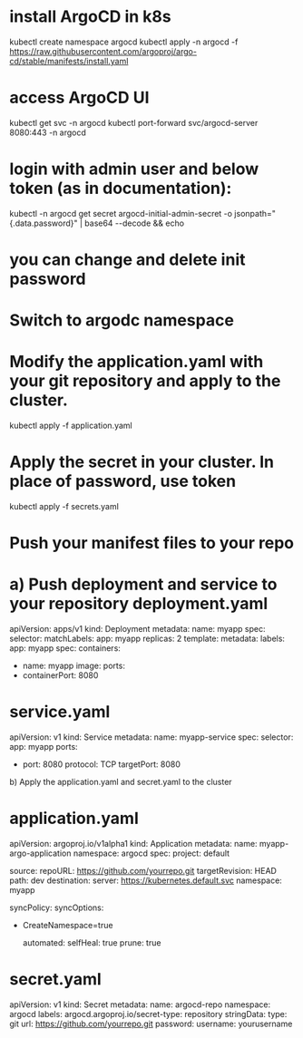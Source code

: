 # install ArgoCD in k8s
kubectl create namespace argocd
kubectl apply -n argocd -f https://raw.githubusercontent.com/argoproj/argo-cd/stable/manifests/install.yaml

# access ArgoCD UI
kubectl get svc -n argocd
kubectl port-forward svc/argocd-server 8080:443 -n argocd

# login with admin user and below token (as in documentation):
kubectl -n argocd get secret argocd-initial-admin-secret -o jsonpath="{.data.password}" | base64 --decode && echo

# you can change and delete init password

# Switch to argodc namespace
# Modify the application.yaml with your git repository and apply to the cluster.
kubectl apply -f application.yaml

# Apply the secret in your cluster. In place of password, use token
kubectl apply -f secrets.yaml

# Push your manifest files to your repo


a) Push deployment and service to your repository
deployment.yaml
================
apiVersion: apps/v1
kind: Deployment
metadata:
name: myapp
spec:
selector:
matchLabels:
app: myapp
replicas: 2
template:
metadata:
labels:
app: myapp
spec:
containers:
- name: myapp
image: 
ports:
- containerPort: 8080

service.yaml
=============
apiVersion: v1
kind: Service
metadata:
name: myapp-service
spec:
selector:
app: myapp
ports:
- port: 8080
  protocol: TCP
  targetPort: 8080

b) Apply the application.yaml and secret.yaml to the cluster

application.yaml
================
apiVersion: argoproj.io/v1alpha1
kind: Application
metadata:
name: myapp-argo-application
namespace: argocd
spec:
project: default

source:
repoURL: https://github.com/yourrepo.git
targetRevision: HEAD
path: dev
destination:
server: https://kubernetes.default.svc
namespace: myapp

syncPolicy:
syncOptions:
- CreateNamespace=true

    automated:
      selfHeal: true
      prune: true

secret.yaml
============
apiVersion: v1
kind: Secret
metadata:
name: argocd-repo
namespace: argocd
labels:
argocd.argoproj.io/secret-type: repository
stringData:
type: git
url: https://github.com/yourrepo.git
password: <your-token>
username: yourusername
 